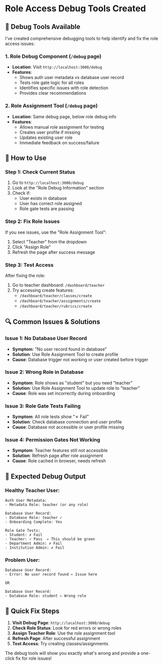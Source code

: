 # Role Access Debug Tools Created

## 🔧 **Debug Tools Available**

I've created comprehensive debugging tools to help identify and fix the role access issues:

### **1. Role Debug Component** (`/debug` page)
- **Location**: Visit `http://localhost:3000/debug`
- **Features**:
  - Shows auth user metadata vs database user record
  - Tests role gate logic for all roles
  - Identifies specific issues with role detection
  - Provides clear recommendations

### **2. Role Assignment Tool** (`/debug` page)
- **Location**: Same debug page, below role debug info
- **Features**:
  - Allows manual role assignment for testing
  - Creates user profile if missing
  - Updates existing user role
  - Immediate feedback on success/failure

## 🎯 **How to Use**

### **Step 1: Check Current Status**
1. Go to `http://localhost:3000/debug`
2. Look at the "Role Debug Information" section
3. Check if:
   - User exists in database
   - User has correct role assigned
   - Role gate tests are passing

### **Step 2: Fix Role Issues**
If you see issues, use the "Role Assignment Tool":
1. Select "Teacher" from the dropdown
2. Click "Assign Role"
3. Refresh the page after success message

### **Step 3: Test Access**
After fixing the role:
1. Go to teacher dashboard: `/dashboard/teacher`
2. Try accessing create features:
   - `/dashboard/teacher/classes/create`
   - `/dashboard/teacher/assignments/create`
   - `/dashboard/teacher/rubrics/create`

## 🔍 **Common Issues & Solutions**

### **Issue 1: No Database User Record**
- **Symptom**: "No user record found in database"
- **Solution**: Use Role Assignment Tool to create profile
- **Cause**: Database trigger not working or user created before trigger

### **Issue 2: Wrong Role in Database**
- **Symptom**: Role shows as "student" but you need "teacher"
- **Solution**: Use Role Assignment Tool to update role to "teacher"
- **Cause**: Role was set incorrectly during onboarding

### **Issue 3: Role Gate Tests Failing**
- **Symptom**: All role tests show "✗ Fail"
- **Solution**: Check database connection and user profile
- **Cause**: Database not accessible or user profile missing

### **Issue 4: Permission Gates Not Working**
- **Symptom**: Teacher features still not accessible
- **Solution**: Refresh page after role assignment
- **Cause**: Role cached in browser, needs refresh

## 📝 **Expected Debug Output**

### **Healthy Teacher User:**
```
Auth User Metadata:
- Metadata Role: teacher (or any role)

Database User Record:
- Database Role: teacher ✓
- Onboarding Complete: Yes

Role Gate Tests:
- Student: ✗ Fail
- Teacher: ✓ Pass  ← This should be green
- Department Admin: ✗ Fail
- Institution Admin: ✗ Fail
```

### **Problem User:**
```
Database User Record:
- Error: No user record found ← Issue here

OR

Database User Record:
- Database Role: student ← Wrong role
```

## 🚀 **Quick Fix Steps**

1. **Visit Debug Page**: `http://localhost:3000/debug`
2. **Check Role Status**: Look for red errors or wrong roles
3. **Assign Teacher Role**: Use the role assignment tool
4. **Refresh Page**: After successful assignment
5. **Test Access**: Try creating classes/assignments

The debug tools will show you exactly what's wrong and provide a one-click fix for role issues!